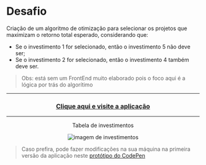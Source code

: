 # Desafio

Criação de um algoritmo de otimização para selecionar os projetos que maximizam o retorno total
esperado, considerando que:

- Se o investimento 1 for selecionado, então o investimento 5 não deve ser;
- Se o investimento 2 for selecionado, então o investimento 4 também deve ser.

> Obs: está sem um FrontEnd muito elaborado pois o foco aqui é a lógica por trás do algorítimo

<hr>

<h3 align="center"><a href="https://fumagallilaura.github.io/investments/">Clique aqui e visite a aplicação</a></h2>

<hr>

<p align="center">Tabela de investimentos</p>

<p align="center">
  <img src="https://user-images.githubusercontent.com/86015358/184517912-56d9a031-31d9-45be-afcd-c21acedae5ae.png" alt="imagem de investimentos"/>
</p>

> Caso prefira, pode fazer modificações na sua máquina na primeira versão da aplicação neste [protótipo do CodePen](https://codepen.io/fumagallilaura/pen/RwMeRqB?editors=1111)

